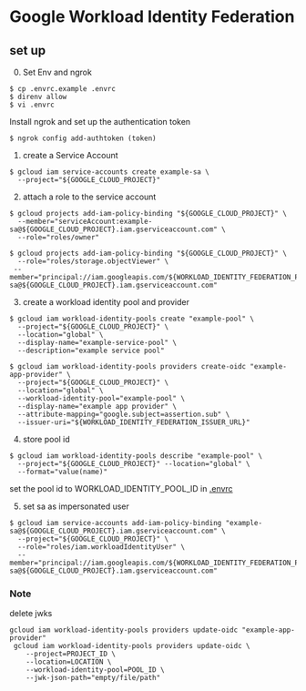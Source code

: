 # Google Workload Identity Federation

## set up

0. Set Env and ngrok

``` shell
$ cp .envrc.example .envrc
$ direnv allow
$ vi .envrc
```

Install ngrok and set up the authentication token

``` shell
$ ngrok config add-authtoken (token)
```

1. create a Service Account

``` shell
$ gcloud iam service-accounts create example-sa \
  --project="${GOOGLE_CLOUD_PROJECT}"
```

2. attach a role to the service account
``` shell
$ gcloud projects add-iam-policy-binding "${GOOGLE_CLOUD_PROJECT}" \
  --member="serviceAccount:example-sa@${GOOGLE_CLOUD_PROJECT}.iam.gserviceaccount.com" \
  --role="roles/owner"

$ gcloud projects add-iam-policy-binding "${GOOGLE_CLOUD_PROJECT}" \
  --role="roles/storage.objectViewer" \
 --member="principal://iam.googleapis.com/${WORKLOAD_IDENTITY_FEDERATION_POOL_ID}/subject/example-sa@${GOOGLE_CLOUD_PROJECT}.iam.gserviceaccount.com"
```

3. create a workload identity pool and provider

``` shell
$ gcloud iam workload-identity-pools create "example-pool" \
  --project="${GOOGLE_CLOUD_PROJECT}" \
  --location="global" \
  --display-name="example-service-pool" \
  --description="example service pool"

$ gcloud iam workload-identity-pools providers create-oidc "example-app-provider" \
  --project="${GOOGLE_CLOUD_PROJECT}" \
  --location="global" \
  --workload-identity-pool="example-pool" \
  --display-name="example app provider" \
  --attribute-mapping="google.subject=assertion.sub" \
  --issuer-uri="${WORKLOAD_IDENTITY_FEDERATION_ISSUER_URL}"
```

4. store pool id

``` shell
$ gcloud iam workload-identity-pools describe "example-pool" \
  --project="${GOOGLE_CLOUD_PROJECT}" --location="global" \
  --format="value(name)"
```

set the pool id to WORKLOAD_IDENTITY_POOL_ID in [.envrc](.envrc)

5. set sa as impersonated user

``` shell
$ gcloud iam service-accounts add-iam-policy-binding "example-sa@${GOOGLE_CLOUD_PROJECT}.iam.gserviceaccount.com" \
  --project="${GOOGLE_CLOUD_PROJECT}" \
  --role="roles/iam.workloadIdentityUser" \
  --member="principal://iam.googleapis.com/${WORKLOAD_IDENTITY_FEDERATION_POOL_ID}/subject/example-sa@${GOOGLE_CLOUD_PROJECT}.iam.gserviceaccount.com"
```

### Note
delete jwks

``` shell
gcloud iam workload-identity-pools providers update-oidc "example-app-provider"
 gcloud iam workload-identity-pools providers update-oidc \
    --project=PROJECT_ID \
    --location=LOCATION \
    --workload-identity-pool=POOL_ID \
    --jwk-json-path="empty/file/path"
```
